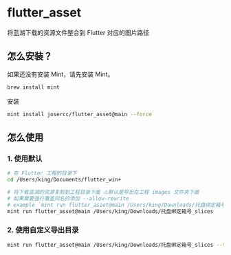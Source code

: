 # flutter_asset

将蓝湖下载的资源文件整合到 Flutter 对应的图片路径

## 怎么安装？

如果还没有安装 Mint，请先安装 Mint。

```bash
brew install mint
```

安装

```bash
mint install josercc/flutter_asset@main --force
```

## 怎么使用

### 1. 使用默认

```bash
# 在 Flutter 工程的目录下
cd /Users/king/Documents/flutter_win+

# 将下载蓝湖的资源复制到工程目录下面 ⚠️默认是导出在工程 images 文件夹下面
# 如果需要强行覆盖同名的添加 --allow-rewrite
# example `mint run flutter_asset@main /Users/king/Downloads/托盘绑定箱号_slices --allow-rewrite`
mint run flutter_asset@main /Users/king/Downloads/托盘绑定箱号_slices
```

### 2. 使用自定义导出目录

```bash
mint run flutter_asset@main /Users/king/Downloads/托盘绑定箱号_slices --to /Users/king/Documents/flutter_win+/images --allow-rewrite
```
